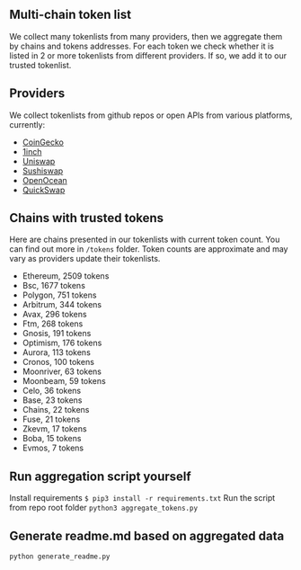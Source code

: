 
## Multi-chain token list 
We collect many tokenlists from many providers, then we aggregate them by chains and tokens addresses. 
For each token we check whether it is listed in 2 or more tokenlists from different providers. If so, 
we add it to our trusted tokenlist.

## Providers
We collect tokenlists from github repos or open APIs from various platforms, currently:
- [CoinGecko](https://www.coingecko.com/)
- [1inch](https://app.1inch.io/)
- [Uniswap](https://uniswap.org/)
- [Sushiswap](https://www.sushi.com/)
- [OpenOcean](https://openocean.finance/)
- [QuickSwap](https://quickswap.exchange/#/swap)

## Chains with trusted tokens
Here are chains presented in our tokenlists with current token count. You can find out more in `/tokens` folder.
Token counts are approximate and may vary as providers update their tokenlists.
- Ethereum, 2509 tokens
- Bsc, 1677 tokens
- Polygon, 751 tokens
- Arbitrum, 344 tokens
- Avax, 296 tokens
- Ftm, 268 tokens
- Gnosis, 191 tokens
- Optimism, 176 tokens
- Aurora, 113 tokens
- Cronos, 100 tokens
- Moonriver, 63 tokens
- Moonbeam, 59 tokens
- Celo, 36 tokens
- Base, 23 tokens
- Chains, 22 tokens
- Fuse, 21 tokens
- Zkevm, 17 tokens
- Boba, 15 tokens
- Evmos, 7 tokens

## Run aggregation script yourself
Install requirements
```$ pip3 install -r requirements.txt```
Run the script from repo root folder
```python3 aggregate_tokens.py```
## Generate readme.md based on aggregated data
```bash
python generate_readme.py
```
